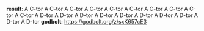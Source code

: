 **result**:
A C-tor
A C-tor
A C-tor
A C-tor
A C-tor
A C-tor
A C-tor
A C-tor
A C-tor
A C-tor
A D-tor
A D-tor
A D-tor
A D-tor
A D-tor
A D-tor
A D-tor
A D-tor
A D-tor
A D-tor
**godbolt**: https://godbolt.org/z/sxK657cE3